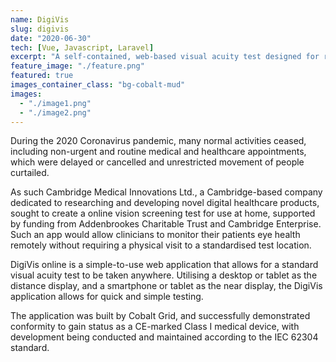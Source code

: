 ```yaml
---
name: DigiVis
slug: digivis
date: "2020-06-30"
tech: [Vue, Javascript, Laravel]
excerpt: "A self-contained, web-based visual acuity test designed for remote consultations"
feature_image: "./feature.png"
featured: true
images_container_class: "bg-cobalt-mud"
images:
  - "./image1.png"
  - "./image2.png"
---
```


During the 2020 Coronavirus pandemic, many normal activities ceased, including non-urgent and routine medical and healthcare appointments, which were delayed or cancelled and unrestricted movement of people curtailed.

As such Cambridge Medical Innovations Ltd., a Cambridge-based company dedicated to researching and developing novel digital healthcare products, sought to create a online vision screening test for use at home, supported by funding from Addenbrookes Charitable Trust and Cambridge Enterprise. Such an app would allow clinicians to monitor their patients eye health remotely without requiring a physical visit to a standardised test location.

DigiVis online is a simple-to-use web application that allows for a standard visual acuity test to be taken anywhere. Utilising a desktop or tablet as the distance display, and a smartphone or tablet as the near display, the DigiVis application allows for quick and simple testing.

The application was built by Cobalt Grid, and successfully demonstrated conformity to gain status as a CE-marked Class I medical device, with development being conducted and maintained according to the IEC 62304 standard.
